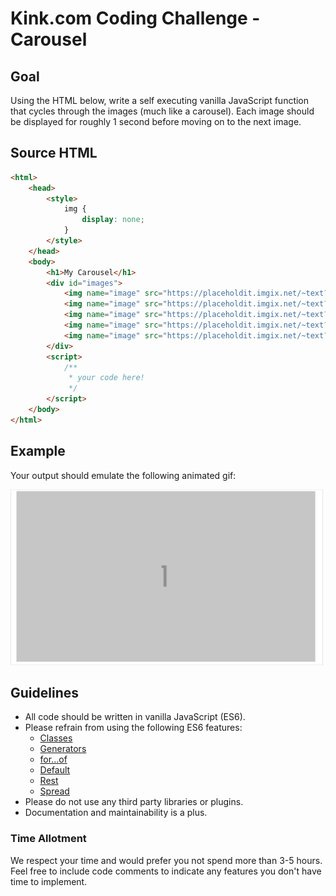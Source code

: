 # Kink.com Coding Challenge - Carousel

## Goal
Using the HTML below, write a self executing vanilla JavaScript function that cycles through the images (much like a carousel). Each image should be displayed for roughly 1 second before moving on to the next image.

## Source HTML
```html
<html>
	<head>
		<style>
			img {
				display: none;
			}
		</style>
	</head>
	<body>
		<h1>My Carousel</h1>
		<div id="images">
			<img name="image" src="https://placeholdit.imgix.net/~text?txtsize=33&txt=1&w=350&h=200" />
			<img name="image" src="https://placeholdit.imgix.net/~text?txtsize=33&txt=2&w=350&h=200" />
			<img name="image" src="https://placeholdit.imgix.net/~text?txtsize=33&txt=3&w=350&h=200" />
			<img name="image" src="https://placeholdit.imgix.net/~text?txtsize=33&txt=4&w=350&h=200" />
			<img name="image" src="https://placeholdit.imgix.net/~text?txtsize=33&txt=5&w=350&h=200" />
		</div>
		<script>
			/** 
			 * your code here! 
			 */
		</script>
	</body>
</html>
```

## Example
Your output should emulate the following animated gif:

![](https://github.com/Kink-Com/CodingChallenge/blob/master/carousel/carousel.gif)

## Guidelines
- All code should be written in vanilla JavaScript (ES6).
- Please refrain from using the following ES6 features: 
	- [Classes](https://developer.mozilla.org/en-US/docs/Web/JavaScript/Reference/Classes)
	- [Generators](https://developer.mozilla.org/en-US/docs/Web/JavaScript/Reference/Global_Objects/Generator)
	- [for...of](https://developer.mozilla.org/en-US/docs/Web/JavaScript/Reference/Statements/for...of)
	- [Default](https://developer.mozilla.org/en-US/docs/Web/JavaScript/Reference/Functions/Default_parameters)
	- [Rest](https://developer.mozilla.org/en-US/docs/Web/JavaScript/Reference/Functions/rest_parameters)
	- [Spread](https://developer.mozilla.org/en-US/docs/Web/JavaScript/Reference/Operators/Spread_operator)
- Please do not use any third party libraries or plugins.
- Documentation and maintainability is a plus.

### Time Allotment
We respect your time and would prefer you not spend more than 3-5 hours. Feel free to include code comments to indicate any features you don't have time to implement.
